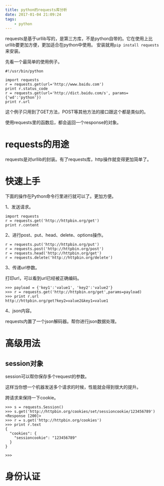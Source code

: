 ```yaml
---
title: python的requests库分析
date: 2017-01-04 21:09:24
tags:
	- python
---
```





requests是基于urllib写的，是第三方库，不是python自带的。它在使用上比urllib要更加方便，更加适合在python中使用。
安装就用`pip install requests`来安装。

先看一个最简单的使用例子。

```
#!/usr/bin/python

import requests
r = requests.get(url='http://www.baidu.com')
print r.status_code
r = requests.get(url='http://dict.baidu.com/s', params={'wd':'python'})
print r.url
```
这个例子只用到了GET方法，POST等其他方法的接口跟这个都是类似的。

使用requests里的函数后，都会返回一个response的对象。



# requests的用途

requests是对urllib的封装。有了requests库，http操作就变得更加简单了。



# 快速上手

下面的操作在Python命令行里进行就可以了。更加方便。

1、发送请求。

```
import requests
r = requests.get('http://httpbin.org/get')
print r.content
```

2、进行post、put、head、delete、options操作。

```
r = requests.put('http://httpbin.org/put')
r = requests.post('http://httpbin.org/post')
r = requests.head('http://httpbin.org/get')
r = requests.delete('http://httpbin.org/delete')
```

3、传递url参数。

打印url，可以看到url已经被正确编码。

```
>>> payload = {'key1':'value1', 'key2':'value2'}
>>> r = requests.get('http://httpbin.org/get',params=payload)
>>> print r.url
http://httpbin.org/get?key2=value2&key1=value1
```

4、json内容。

requests内置了一个json解码器。帮你进行json数据处理。



# 高级用法



## session对象

session可以帮你保存多个request的参数。

这样当你想一个机器发送多个请求的时候，性能就会得到很大的提升。

跨请求来保持一下cookie。

```
>>> s = requests.Session()
>>> s.get('http://httpbin.org/cookies/set/sessioncookie/123456789')
<Response [200]>
>>> r = s.get('http://httpbin.org/cookies')
>>> print r.text
{
  "cookies": {
    "sessioncookie": "123456789"
  }
}

>>> 
```



# 身份认证

